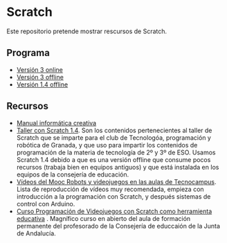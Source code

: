 # Scratch
Este repositorio pretende mostrar rescursos de Scratch.
## Programa
* [Versión 3 online](https://scratch.mit.edu/)
* [Versión 3 offline](https://scratch.mit.edu/download)
* [Versión 1.4 offline](https://scratch.mit.edu/scratch_1.4)

## Recursos

* [Manual informática creativa](https://github.com/pedroruizf/scratch/blob/master/informatica-creativa.pdf)
* [Taller con Scratch 1.4]([https://github.com/pedroruizf/scratch/tree/master/taller_scratch1.4). Son los contenidos pertenecientes al taller de Scratch que se imparte para el club de Tecnologóa, programación y robótica de Granada, y que uso para impartir los contenidos de programación de la materia de tecnología de 2º y 3º de ESO. Usamos Scratch 1.4 debido a que es una versión offline que consume pocos recursos (trabaja bien en equipos antiguos) y que está instalada en los equipos de la consejería de educación.   
* [Vídeos del Mooc Robots y videojuegos en las aulas de Tecnocampus](https://www.youtube.com/playlist?list=PLqEro_vpDCG6FMRc4Qx2qs5tLSQhA9Mvc). Lista de reproducción de vídeos muy recomendada, empieza con introducción a la programación con Scratch, y después sistemas de control con Arduino.
* [Curso Programación de Videojuegos con Scratch como herramienta educativa](https://educacionadistancia.juntadeandalucia.es/profesorado/autoformacion/course/view.php?id=71) . Magnífico curso en abierto del aula de formación permanente del profesorado de la Consejería de educcaión de la Junta de Andalucía.
